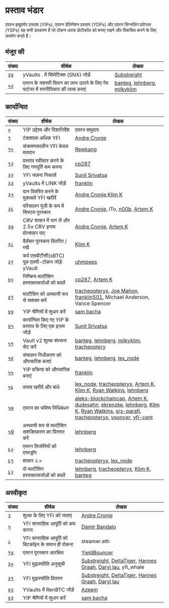 # प्रस्ताव भंडार

एयरन  इम्प्रूवमेंट प्रस्ताव (YIPs), एयरन डेलिगेशन प्रस्ताव (YDPs) और एयरन सिग्नलिंग प्रपोजल (YSPs) यह सभी उपकरण हैं जो टोकन धारक प्रोटोकॉल को बनाए रखने और विकसित करने के लिए उपयोग करते हैं।

## मंजूर की

|संख्या|शीर्षक|लेखक|
|------|-----|------|
|[३४](https://yips.yearn.finance/YIPS/yip-34)|yVaults . में सिंथेटिक्स (SNX) जोड़ें|[Substreight](https://github.com/substreight)|
|[५२](https://yips.yearn.finance/YIPS/yip-52)|एयरन के यशस्वी दिमाग का लाभ उठाने के लिए गेम पार्टनर में रणनीतिकार की त्वचा बनाएं|[banteg](https://github.com/banteg), [lehnberg](https://github.com/lehnberg), [milkyklim](https://github.com/milkyklim)|

## कार्यान्वित

|संख्या|शीर्षक|लेखक|
|------|-----|------|
|[०](https://yips.yearn.finance/YIPS/yip-0)|YIP उद्देश्य और दिशानिर्देश|एयरन समुदाय|
|[१](https://yips.yearn.finance/YIPS/yip-1)|टंकशाला अधिक YFI|[Andre Cronje](https://github.com/andrecronje)|
|[१०](https://yips.yearn.finance/YIPS/yip-10)|संक्रमणकालीन YFI केवल मतदान|[Rewkang](https://github.com/rewkang)|
|[१२](https://yips.yearn.finance/YIPS/yip-12)|प्रस्ताव स्वीकार करने के लिए गणपूर्ति कम करना|[cp287](https://github.com/illlefr4u)|
|[३२](https://yips.yearn.finance/YIPS/yip-32)|YFI जलना निकालें|[Sunil Srivatsa](https://github.com/alphastorm)|
|[३३](https://yips.yearn.finance/YIPS/yip-33)|yVaults में LINK जोड़ें|[franklin](https://github.com/franklin501)|
|[३५](https://yips.yearn.finance/YIPS/yip-35)|दान वितरित करने के मुकाबले YFI खरीदें|[Andre Cronje](https://github.com/andrecronje),[Klim K](https://github.com/milkyklim)|
|[३६](https://yips.yearn.finance/YIPS/yip-36)|परिचालन पूंजी के रूप में सिस्टम पुरस्कार|[Andre Cronje](https://github.com/andrecronje), iTo, [n00b](https://github.com/jchi18), [Artem K](https://github.com/banteg)|
|[३७](https://yips.yearn.finance/YIPS/yip-37)|CRV शासन में भाग लें और 2.5x CRV इनाम प्रोत्साहन पाए|[Andre Cronje](https://github.com/andrecronje), [Artem K](https://github.com/banteg)|
|[३८](https://yips.yearn.finance/YIPS/yip-38)|बैलेंसर पुरस्कार वितरित / रखें|[Klim K](https://github.com/milkyklim)|
|[३९](https://yips.yearn.finance/YIPS/yip-39)|कर्व एसबीटीसी(sBTC) पूल एलपी-टोकन जोड़ें yVault|[uhmpeps](https://github.com/az)|
|[४०](https://yips.yearn.finance/YIPS/yip-40)|निष्क्रिय मल्टीसिग हस्ताक्षरकर्ताओं को बदलें|[cp287](https://github.com/illlefr4u), [Artem K](https://github.com/banteg)|
|[४१](https://yips.yearn.finance/YIPS/yip-41)|मल्टीसिग को अस्थायी रूप से सशक्त करें|[tracheopteryx](https://github.com/tracheopteryx), [Joe Mahon](https://github.com/Substreight), [franklin501](https://github.com/franklin501), Michael Anderson, Vance Spencer|
|[४४](https://yips.yearn.finance/YIPS/yip-44)|YIP श्रेणियों में सुधार करें|[sam bacha](sam@freighttrust.com)|
|[४५](https://yips.yearn.finance/YIPS/yip-45)|कार्यान्वित किए गए YIP के प्रस्ताव के लिए एक इनाम जोड़ें|[Sunil Srivatsa](https://github.com/alphastorm)|
|[५१](https://yips.yearn.finance/YIPS/yip-51)|Vault v2 शुल्क संरचना सेट करें|[banteg](https://github.com/banteg), [lehnberg](https://github.com/lehnberg), [milkyklim](https://github.com/milkyklim), [tracheoptery](https://github.com/tracheopteryx)|
|[५४](https://yips.yearn.finance/YIPS/yip-54)|संचालन निधीकरण को औपचारिक बनाएं|[banteg](https://github.com/banteg), [lehnberg](https://github.com/lehnberg), [lex_node](https://github.com/lex-node)|[milkyklim](https://github.com/milkyklim), [tracheopteryx](https://github.com/tracheopteryx)|
|[५५](https://gov.yearn.finance/t/yip-55-formalize-the-yip-process/7959/7)|YIP प्रक्रिया को औपचारिक बनाएं|[franklin](https://github.com/franklin501)|
|[५६](https://snapshot.org/#/yearn/proposal/Qmb6gBzjvgLMazSrQQGVcjutLNdkVyM2Lh6yckMzdoaHWZ)|वापस खरीदें और बांधे|[lex_node](https://github.com/lex-node), [tracheopteryx](https://github.com/tracheopteryx), [Artem K](https://github.com/banteg), [Klim K](https://github.com/milkyklim), [Ryan Watkins](https://twitter.com/RyanWatkins_), [lehnberg](https://github.com/lehnberg)|
|[५७](https://snapshot.org/#/yearn/proposal/QmX8oYTSkaXSARYZn7RuQzUufW9bVVQtwJ3zxurWrquS9a)|  एयरन का भविष्य निधिबंधन | [aleks-blockchaincap](https://gov.yearn.finance/u/aleks-blockchaincap/summary), [Artem K](https://github.com/banteg), [dudesahn](https://twitter.com/dudesahn), [ekrenzke](https://gov.yearn.finance/u/ekrenzke), [lehnberg](https://github.com/lehnberg), [Klim K](https://github.com/milkyklim), [Ryan Watkins](https://twitter.com/RyanWatkins_), [srs-parafi](https://gov.yearn.finance/u/srs-parafi/summary), [tracheopteryx](https://github.com/tracheopteryx), [vooncer](https://gov.yearn.finance/u/vooncer/summary), [yfi-cent](https://gov.yearn.finance/u/yfi-cent/summary)|
|[५9](https://snapshot.org/#/yearn/proposal/QmdRCXH6BQpNcucoZqAtS5hQKjckE2428qiZoWjxmJXbs3)|अस्थायी रूप से मल्टीसिग सशक्तिकरण का विस्तार करें|[lehnberg](https://github.com/lehnberg)|
|[६०](https://snapshot.org/#/ybaby.eth/proposal/QmNqAqRKMFcoRjaRYAKCVETij6sjJ4S1293kbpYDMVvcjB)|एयरन तिजोरियों को एयरड्रॉप|[lehnberg](https://github.com/lehnberg)|
|[६१](https://snapshot.org/#/ybaby.eth/proposal/QmSMyYeKrRpnA7Xn56o2NtbCUzxmhzCupL7LxMA1reXxq4)|शासन २.०|[tracheopteryx](https://github.com/tracheopteryx), [lex_node](https://github.com/lex-node)|
|[६२](https://snapshot.org/#/ybaby.eth/proposal/QmddCbGYbkooZ1zp8oYnbBz6frXLRc9xbkapXcuZcdzmMF)|दो मल्टीसिग हस्ताक्षरकर्ताओं को बदलें|[lehnberg](https://github.com/lehnberg), [tracheopteryx](https://github.com/tracheopteryx), [Klim K](https://github.com/milkyklim), [banteg](https://github.com/banteg)|

## अस्वीकृत

|संख्या|शीर्षक|लेखक|
|------|-----|------|
|[२](https://yips.yearn.finance/YIPS/yip-2)|शुल्क के लिए YFI को जलाए 	|[Andre Cronje](https://github.com/andrecronje)|
|[५](https://yips.yearn.finance/YIPS/yip-5)|YFI साप्ताहिक आपूर्ति को कम करना|[Damir Bandalo](https://github.com/sikiriki12)|
|[८](https://yips.yearn.finance/YIPS/yip-8)|YFI साप्ताहिक आपूर्ति को बिटकॉइन के समान ही रोकना|steamer.eth|
|[१४](https://yips.yearn.finance/YIPS/yip-14)|एयरन पुरस्कार आरक्षित|[YieldBouncer](https://github.com/yieldbouncer)|
|[३०](https://yips.yearn.finance/YIPS/yip-30)|YFI मुद्रास्फीति अनुसूची|[Substreight](https://github.com/substreight), [DeltaTiger](https://github.com/deltatigernz), [Hannes Graah](https://github.com/Graadient), [Daryl lau](https://github.com/Daryllautk), yfi_whale|
|[३१](https://yips.yearn.finance/YIPS/yip-31)|YFI मुद्रास्फीति वितरण|[Substreight](https://github.com/substreight), [DeltaTiger](https://github.com/deltatigernz), [Hannes Graah](https://github.com/Graadient), [Daryl lau](https://github.com/Daryllautk)|
|[४२](https://yips.yearn.finance/YIPS/yip-42)|YVaults में RenBTC जोड़ें|[Azeem](https://github.com/zu-ctrl)|
|[४३](https://yips.yearn.finance/YIPS/yip-43)|YIP श्रेणियों में सुधार करें|[sam bacha](sam@freighttrust.com)|

